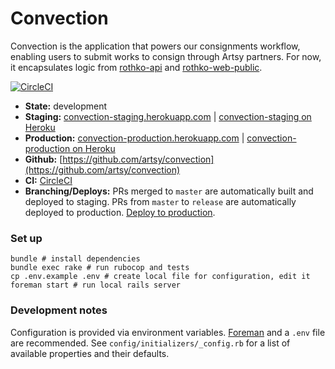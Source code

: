 # Convection

Convection is the application that powers our consignments workflow, enabling users to submit works to consign through Artsy partners. For now, it encapsulates logic from [rothko-api](https://github.com/artsy/rothko-api) and [rothko-web-public](https://github.com/artsy/rothko-web-public).

[![CircleCI](https://circleci.com/gh/artsy/convection.svg?style=svg&circle-token=cf452a49d5399e749ebbb85a0843d6111b79c9aa)](https://circleci.com/gh/artsy/convection)

* __State:__ development
* __Staging:__ [convection-staging.herokuapp.com](https://convection-staging.herokuapp.com) | [convection-staging on Heroku](https://dashboard.heroku.com/apps/convection-staging/resources)
* __Production:__ [convection-production.herokuapp.com](https://convection-production.herokuapp.com) | [convection-production on Heroku](https://dashboard.heroku.com/apps/convection-production/resources)
* __Github:__ [https://github.com/artsy/convection](https://github.com/artsy/convection)
* __CI:__ [CircleCI](https://circleci.com/gh/artsy/convection)
* __Branching/Deploys:__ PRs merged to `master` are automatically built and deployed to staging. PRs from `master` to `release` are automatically deployed to production. [Deploy to production](https://github.com/artsy/convection/compare/release...master?expand=1).

### Set up

    bundle # install dependencies
    bundle exec rake # run rubocop and tests
    cp .env.example .env # create local file for configuration, edit it
    foreman start # run local rails server

### Development notes

Configuration is provided via environment variables. [Foreman](https://github.com/ddollar/foreman) and a `.env` file are recommended. See `config/initializers/_config.rb` for a list of available properties and their defaults.
